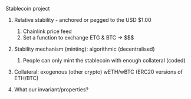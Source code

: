 Stablecoin project

1. Relative stability - anchored or pegged to the USD $1.00
   1. Chainlink price feed
   2. Set a function to exchange ETG & BTC -> $$$
2. Stability mechanism (minting): algorithmic (decentralised)
   1. People can only mint the stablecoin with enough collateral (coded)
3. Collateral: exogenous (other crypto) wETH/wBTC (ERC20 versions of ETH/BTC)

1. What our invariant/properties?